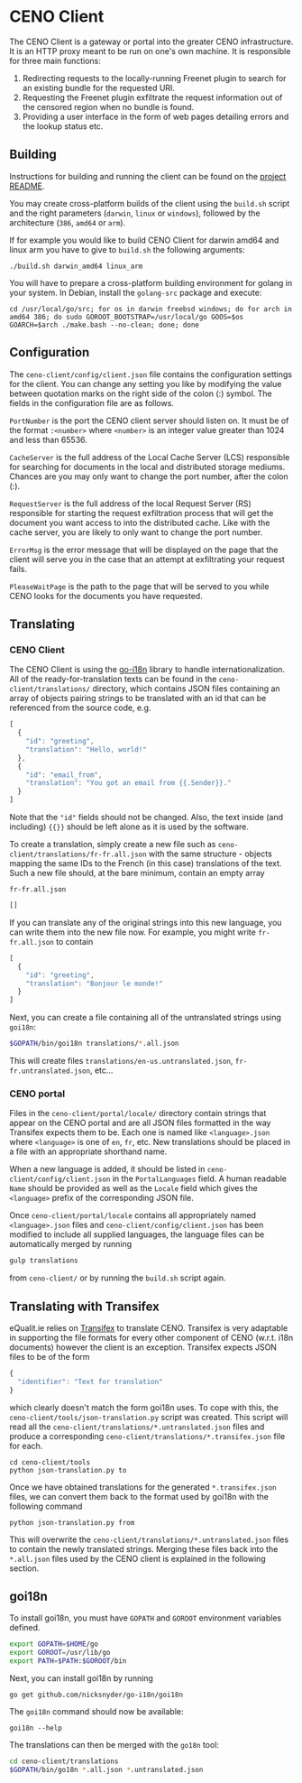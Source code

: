# CENO Client

The CENO Client is a gateway or portal into the greater CENO infrastructure.  It is an HTTP proxy meant to be run
on one's own machine.  It is responsible for three main functions:

1. Redirecting requests to the locally-running Freenet plugin to search for an existing bundle for the requested URI.
2. Requesting the Freenet plugin exfiltrate the request information out of the censored region when no bundle is found.
3. Providing a user interface in the form of web pages detailing errors and the lookup status etc.

## Building

Instructions for building and running the client can be found on the
[project README](https://github.com/equalitie/ceno#building-the-client).

You may create cross-platform builds of the client using the `build.sh` script and
the right parameters
(`darwin`, `linux` or `windows`), followed by the architecture (`386`, `amd64` or
`arm`).

If for example you would like to build CENO Client for darwin amd64 and linux
arm you have to give to `build.sh` the following arguments:
```
./build.sh darwin_amd64 linux_arm
```

You will have to prepare a cross-platform building environment for golang in
your system. In Debian, install the `golang-src` package and execute:
```
cd /usr/local/go/src; for os in darwin freebsd windows; do for arch in amd64 386; do sudo GOROOT_BOOTSTRAP=/usr/local/go GOOS=$os GOARCH=$arch ./make.bash --no-clean; done; done
```

## Configuration

The `ceno-client/config/client.json` file contains the configuration settings
for the client. You can change any setting you like by modifying the value
between quotation marks on the right side of the colon (:) symbol. The fields
in the configuration file are as follows.

`PortNumber` is the port the CENO client server should listen on.
It must be of the format `:<number>` where `<number>` is an integer
value greater than 1024 and less than 65536.

`CacheServer` is the full address of the Local Cache Server (LCS) responsible
for searching for documents in the local and distributed storage mediums.
Chances are you may only want to change the port number, after the colon (:).

`RequestServer` is the full address of the local Request Server (RS) responsible
for starting the request exfiltration process that will get the document you
want access to into the distributed cache. Like with the cache server,
you are likely to only want to change the port number.

`ErrorMsg` is the error message that will be displayed on the page that the
client will serve you in the case that an attempt at exfiltrating your
request fails.

`PleaseWaitPage` is the path to the page that will be served to you while
CENO looks for the documents you have requested.

## Translating

### CENO Client

The CENO Client is using the [go-i18n](https://github.com/nicksnyder/go-i18n) library to handle
internationalization.  All of the ready-for-translation texts can be found in the
`ceno-client/translations/` directory, which contains JSON files containing an array of objects pairing strings
to be translated with an id that can be referenced from the source code, e.g.

```js
[
  {
    "id": "greeting",
    "translation": "Hello, world!"
  },
  {
    "id": "email_from",
    "translation": "You got an email from {{.Sender}}."
  }
]
```

Note that the `"id"` fields should not be changed.
Also, the text inside (and including) `{{}}` should be left alone as it is used by the software.

To create a translation, simply create a new file such as `ceno-client/translations/fr-fr.all.json` with
the same structure - objects mapping the same IDs to the French (in this case) translations of the
text. Such a new file should, at the bare minimum, contain an empty array

`fr-fr.all.json`

```js
[]
```

If you can translate any of the original strings into this new language, you can write them into the
new file now. For example, you might write `fr-fr.all.json` to contain

```js
[
  {
    "id": "greeting",
    "translation": "Bonjour le monde!"
  }
]
```

Next, you can create a file containing all of the untranslated strings using `goi18n`:

```bash
$GOPATH/bin/goi18n translations/*.all.json
```

This will create files `translations/en-us.untranslated.json`, `fr-fr.untranslated.json`, etc...

### CENO portal

Files in the `ceno-client/portal/locale/` directory contain strings that appear on the CENO portal and are all JSON
files formatted in the way Transifex expects them to be.  Each one is named like `<language>.json` where `<language>`
is one of `en`, `fr`, etc.  New translations should be placed in a file with an appropriate shorthand name.

When a new language is added, it should be listed in `ceno-client/config/client.json` in the `PortalLanguages` field.
A human readable `Name` should be provided as well as the `Locale` field which gives the `<language>` prefix of
the corresponding JSON file.

Once `ceno-client/portal/locale` contains all appropriately named `<language>.json` files and
`ceno-client/config/client.json` has been modified to include all supplied languages, the language files can be
automatically merged by running

```bash
gulp translations
```

from `ceno-client/` or by running the `build.sh` script again.

## Translating with Transifex

eQualit.ie relies on [Transifex](https://www.transifex.com/) to translate CENO.  Transifex is very
adaptable in supporting the file formats for every other component of CENO (w.r.t. i18n documents)
however the client is an exception.  Transifex expects JSON files to be of the form

```js
{
  "identifier": "Text for translation"
}
```

which clearly doesn't match the form goi18n uses. To cope with this, the
`ceno-client/tools/json-translation.py` script was created.  This script will read all the
`ceno-client/translations/*.untranslated.json` files and produce a corresponding
`ceno-client/translations/*.transifex.json` file for each.

```
cd ceno-client/tools
python json-translation.py to
```

Once we have obtained translations for the generated `*.transifex.json` files, we can convert them
back to the format used by goi18n with the following command

```
python json-translation.py from
```

This will overwrite the `ceno-client/translations/*.untranslated.json` files to contain the newly
translated strings.  Merging these files back into the `*.all.json` files used by the CENO client
is explained in the following section.

## goi18n

To install goi18n, you must have `GOPATH` and `GOROOT` environment variables defined.

```bash
export GOPATH=$HOME/go
export GOROOT=/usr/lib/go
export PATH=$PATH:$GOROOT/bin
```

Next, you can install goi18n by running

    go get github.com/nicksnyder/go-i18n/goi18n

The `goi18n` command should now be available:

    goi18n --help

The translations can then be merged with the `go18n` tool:

```bash
cd ceno-client/translations
$GOPATH/bin/go18n *.all.json *.untranslated.json
```
